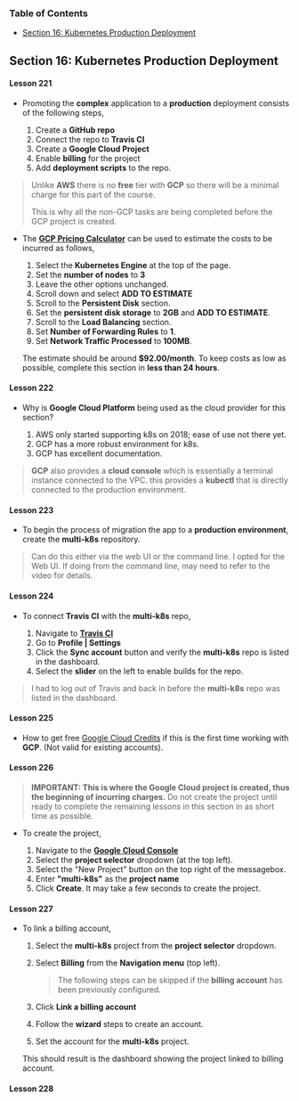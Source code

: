 ### Table of Contents

* [Section 16: Kubernetes Production Deployment](#16)

<a name="16"></a>
## Section 16: Kubernetes Production Deployment

#### Lesson 221

* Promoting the **complex** application to a **production** deployment consists of the following steps,

	1. Create a **GitHub repo**
	2. Connect the repo to **Travis CI**
	3. Create a **Google Cloud Project**
	4. Enable **billing** for the project
	5. Add **deployment scripts** to the repo.

> Unlike **AWS** there is no **free** tier with **GCP** so there will be a minimal charge for this part of the course.
>
> This is why all the non-GCP tasks are being completed before the GCP project is created.

* The **[GCP Pricing Calculator](https://cloud.google.com/products/calculator/)** can be used to estimate the costs to be incurred as follows,
	1. Select the **Kubernetes Engine** at the top of the page.
	2. Set the **number of nodes** to **3**
	3. Leave the other options unchanged.
	4. Scroll down and select **ADD TO ESTIMATE**
	5. Scroll to the **Persistent Disk** section.
	6. Set the **persistent disk storage** to **2GB** and **ADD TO ESTIMATE**.
	7. Scroll to the **Load Balancing** section.
	8. Set **Number of Forwarding Rules** to **1**.
	9. Set **Network Traffic Processed** to **100MB**.

	The estimate should be around **$92.00/month**. To keep costs as low as possible, complete this section in **less than 24 hours**.

#### Lesson 222

* Why is **Google Cloud Platform** being used as the cloud provider for this section?

	1. AWS only started supporting k8s on 2018; ease of use not there yet.
	2. GCP has a more robust environment for k8s.
	3. GCP has excellent documentation.

> **GCP** also provides a **cloud console** which is essentially a terminal instance connected to the VPC. this provides a **kubectl** that is directly connected to the production environment.

#### Lesson 223

* To begin the process of migration the app to a **production environment**, create the **multi-k8s** repository.

> Can do this either via the web UI or the command line. I opted for the Web UI. If doing from the command line, may need to refer to the video for details.

#### Lesson 224

* To connect **Travis CI** with the **multi-k8s** repo,

	1. Navigate to **[Travis CI](https://travis-ci.org/)**
	2. Go to **Profile | Settings**
	3. Click the **Sync account** button and verify the **multi-k8s** repo is listed in the dashboard.
	4. Select the **slider** on the left to enable builds for the repo.

> I had to log out of Travis and back in before the **multi-k8s** repo was listed in the dashboard.
	
#### Lesson 225

* How to get free [Google Cloud Credits](https://console.cloud.google.com/freetrial/signup/0) if this is the first time working with **GCP**. (Not valid for existing accounts).

#### Lesson 226

> **IMPORTANT: This is where the Google Cloud project is created, thus the beginning of incurring charges.** Do not create the project until ready to complete the remaining lessons in this section in as short time as possible.

* To create the project,

	1. Navigate to the **[Google Cloud Console](https://console.cloud.google.com)**
	2. Select the **project selector** dropdown (at the top left).
	3. Select the "New Project" button on the top right of the messagebox.
	4. Enter **"multi-k8s"** as the **project name**
	5. Click **Create**. It may take a few seconds to create the project.

#### Lesson 227

* To link a billing account,

	1. Select the **multi-k8s** project from the **project selector** dropdown.
	2. Select **Billing** from the **Navigation menu** (top left).

		> The following steps can be skipped if the **billing account** has been previously configured.
		
	3. Click **Link a billing account**
	4. Follow the **wizard** steps to create an account.
	5. Set the account for the **multi-k8s** project.

	This should result is the dashboard showing the project linked to billing account.
	
#### Lesson 228


